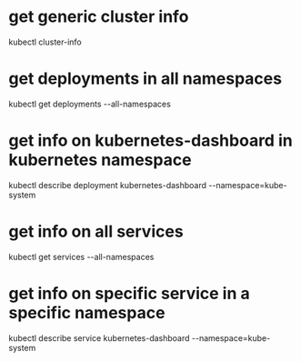 # get generic cluster info
kubectl cluster-info

# get deployments in all namespaces
kubectl get deployments --all-namespaces

# get info on kubernetes-dashboard in kubernetes namespace
kubectl describe deployment kubernetes-dashboard --namespace=kube-system

# get info on all services
kubectl get services --all-namespaces

# get info on specific service in a specific namespace
kubectl describe service kubernetes-dashboard --namespace=kube-system
